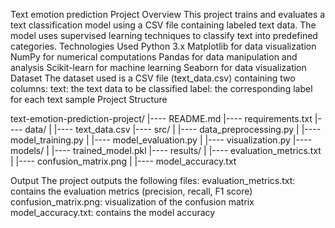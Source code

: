 Text emotion prediction Project
Overview
  This project trains and evaluates a text classification model using a CSV file containing labeled text data. The model uses supervised learning techniques to classify text into predefined categories.
Technologies Used
  Python 3.x
  Matplotlib for data visualization
  NumPy for numerical computations
  Pandas for data manipulation and analysis
  Scikit-learn for machine learning
  Seaborn for data visualization
Dataset
The dataset used is a CSV file (text_data.csv) containing two columns:
  text: the text data to be classified
  label: the corresponding label for each text sample
Project Structure

text-emotion-prediction-project/
|---- README.md
|---- requirements.txt
|---- data/
|       |---- text_data.csv
|---- src/
|       |---- data_preprocessing.py
|       |---- model_training.py
|       |---- model_evaluation.py
|       |---- visualization.py
|---- models/
|       |---- trained_model.pkl
|---- results/
|       |---- evaluation_metrics.txt
|       |---- confusion_matrix.png
|       |---- model_accuracy.txt


Output
  The project outputs the following files:
    evaluation_metrics.txt: contains the evaluation metrics (precision, recall, F1 score)
    confusion_matrix.png: visualization of the confusion matrix
    model_accuracy.txt: contains the model accuracy
